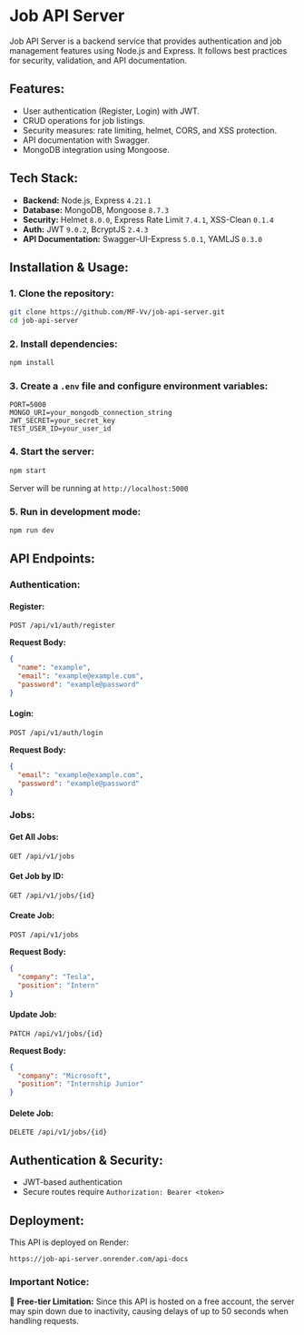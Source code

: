 # Job API Server

Job API Server is a backend service that provides authentication and job management features using Node.js and Express. It follows best practices for security, validation, and API documentation.

## Features:

- User authentication (Register, Login) with JWT.
- CRUD operations for job listings.
- Security measures: rate limiting, helmet, CORS, and XSS protection.
- API documentation with Swagger.
- MongoDB integration using Mongoose.

## Tech Stack:

- **Backend:** Node.js, Express `4.21.1`
- **Database:** MongoDB, Mongoose `8.7.3`
- **Security:** Helmet `8.0.0`, Express Rate Limit `7.4.1`, XSS-Clean `0.1.4`
- **Auth:** JWT `9.0.2`, BcryptJS `2.4.3`
- **API Documentation:** Swagger-UI-Express `5.0.1`, YAMLJS `0.3.0`

## Installation & Usage:

### 1. Clone the repository:

```bash
git clone https://github.com/MF-Vv/job-api-server.git
cd job-api-server
```

### 2. Install dependencies:

```bash
npm install
```

### 3. Create a `.env` file and configure environment variables:

```env
PORT=5000
MONGO_URI=your_mongodb_connection_string
JWT_SECRET=your_secret_key
TEST_USER_ID=your_user_id
```

### 4. Start the server:

```bash
npm start
```

Server will be running at `http://localhost:5000`

### 5. Run in development mode:

```bash
npm run dev
```

## API Endpoints:

### Authentication:

#### Register:

```http
POST /api/v1/auth/register
```

**Request Body:**

```json
{
  "name": "example",
  "email": "example@example.com",
  "password": "example@password"
}
```

#### Login:

```http
POST /api/v1/auth/login
```

**Request Body:**

```json
{
  "email": "example@example.com",
  "password": "example@password"
}
```

### Jobs:

#### Get All Jobs:

```http
GET /api/v1/jobs
```

#### Get Job by ID:

```http
GET /api/v1/jobs/{id}
```

#### Create Job:

```http
POST /api/v1/jobs
```

**Request Body:**

```json
{
  "company": "Tesla",
  "position": "Intern"
}
```

#### Update Job:

```http
PATCH /api/v1/jobs/{id}
```

**Request Body:**

```json
{
  "company": "Microsoft",
  "position": "Internship Junior"
}
```

#### Delete Job:

```http
DELETE /api/v1/jobs/{id}
```

## Authentication & Security:

- JWT-based authentication
- Secure routes require `Authorization: Bearer <token>`

## Deployment:

This API is deployed on Render:

```
https://job-api-server.onrender.com/api-docs
```

### Important Notice:

🚨 **Free-tier Limitation:** Since this API is hosted on a free account, the server may spin down due to inactivity, causing delays of up to 50 seconds when handling requests.
